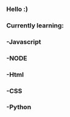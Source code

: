 ### Hello :)

### Currently learning:
###   -Javascript
###   -NODE
###   -Html
###   -CSS
###   -Python



<!--
**clarabarretto/clarabarretto** is a ✨ _special_ ✨ repository because its `README.md` (this file) appears on your GitHub profile.

Here are some ideas to get you started:

- 👯 I’m looking to collaborate on ...
- 🤔 I’m looking for help with ...
- 💬 Ask me about ...
- 😄 Pronouns: ...
- ⚡ Fun fact: ...
-->
